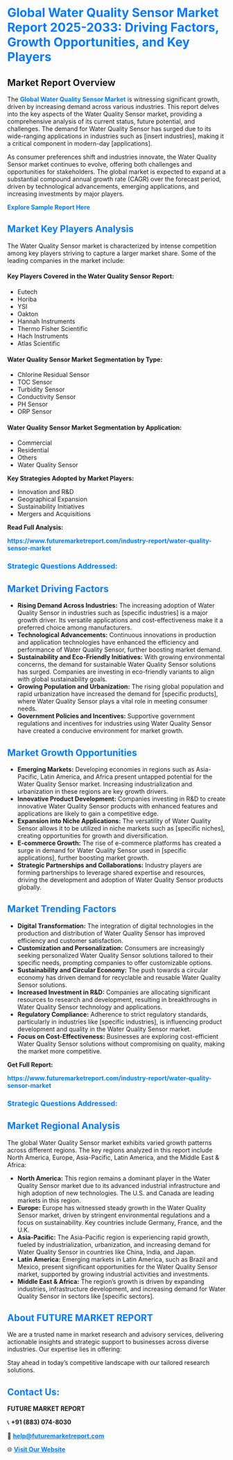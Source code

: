 <h1 style="color: #007BFF;">Global Water Quality Sensor Market Report 2025-2033: Driving Factors, Growth Opportunities, and Key Players</h1>

<section id="overview">
<h2>Market Report Overview</h2>
<p>The <a href="https://www.futuremarketreport.com/industry-report/water-quality-sensor-market" style="color: #007BFF; text-decoration: none;"><strong>Global Water Quality Sensor Market</strong></a> is witnessing significant growth, driven by increasing demand across various industries. This report delves into the key aspects of the Water Quality Sensor market, providing a comprehensive analysis of its current status, future potential, and challenges. The demand for Water Quality Sensor has surged due to its wide-ranging applications in industries such as [insert industries], making it a critical component in modern-day [applications].</p>
<p>As consumer preferences shift and industries innovate, the Water Quality Sensor market continues to evolve, offering both challenges and opportunities for stakeholders. The global market is expected to expand at a substantial compound annual growth rate (CAGR) over the forecast period, driven by technological advancements, emerging applications, and increasing investments by major players.</p>
</section>

<section id="overview">
<p><a href="https://www.futuremarketreport.com/request-sample/reportId=128707" style="color: #007BFF; text-decoration: none;"><strong>Explore Sample Report Here</strong></a></p>
</section>

<section id="key-players">
<h2 style="color: #007BFF;">Market Key Players Analysis</h2>
<p>The Water Quality Sensor market is characterized by intense competition among key players striving to capture a larger market share. Some of the leading companies in the market include:</p>
<h4>Key Players Covered in the Water Quality Sensor Report:</h4>
<ul><li>Eutech</li><li>Horiba</li><li>YSI</li><li>Oakton</li><li>Hannah Instruments</li><li>Thermo Fisher Scientific</li><li>Hach Instruments</li><li>Atlas Scientific</li></ul>
<h4>Water Quality Sensor Market Segmentation by Type:</h4>
<ul><li>Chlorine Residual Sensor</li><li>TOC Sensor</li><li>Turbidity Sensor</li><li>Conductivity Sensor</li><li>PH Sensor</li><li>ORP Sensor</li></ul>

<h4>Water Quality Sensor Market Segmentation by Application:</h4>
<ul><li>Commercial</li><li>Residential</li><li>Others</li><li>Water Quality Sensor</li></ul>
<p><strong>Key Strategies Adopted by Market Players:</strong></p>
<ul>
<li>Innovation and R&D</li>
<li>Geographical Expansion</li>
<li>Sustainability Initiatives</li>
<li>Mergers and Acquisitions</li>
</ul>
</section>

<section>
<p><strong>Read Full Analysis: </strong></p><a href="https://www.futuremarketreport.com/industry-report/water-quality-sensor-market" style="color: #007BFF; text-decoration: none;"><strong>https://www.futuremarketreport.com/industry-report/water-quality-sensor-market</strong></a>
<h3 style="color: #007BFF;">Strategic Questions Addressed:</h3>
</section>

<section id="driving-factors">
<h2 style="color: #007BFF;">Market Driving Factors</h2>
<ul>
<li><strong>Rising Demand Across Industries:</strong> The increasing adoption of Water Quality Sensor in industries such as [specific industries] is a major growth driver. Its versatile applications and cost-effectiveness make it a preferred choice among manufacturers.</li>
<li><strong>Technological Advancements:</strong> Continuous innovations in production and application technologies have enhanced the efficiency and performance of Water Quality Sensor, further boosting market demand.</li>
<li><strong>Sustainability and Eco-Friendly Initiatives:</strong> With growing environmental concerns, the demand for sustainable Water Quality Sensor solutions has surged. Companies are investing in eco-friendly variants to align with global sustainability goals.</li>
<li><strong>Growing Population and Urbanization:</strong> The rising global population and rapid urbanization have increased the demand for [specific products], where Water Quality Sensor plays a vital role in meeting consumer needs.</li>
<li><strong>Government Policies and Incentives:</strong> Supportive government regulations and incentives for industries using Water Quality Sensor have created a conducive environment for market growth.</li>
</ul>
</section>

<section id="growth-opportunities">
<h2 style="color: #007BFF;">Market Growth Opportunities</h2>
<ul>
<li><strong>Emerging Markets:</strong> Developing economies in regions such as Asia-Pacific, Latin America, and Africa present untapped potential for the Water Quality Sensor market. Increasing industrialization and urbanization in these regions are key growth drivers.</li>
<li><strong>Innovative Product Development:</strong> Companies investing in R&D to create innovative Water Quality Sensor products with enhanced features and applications are likely to gain a competitive edge.</li>
<li><strong>Expansion into Niche Applications:</strong> The versatility of Water Quality Sensor allows it to be utilized in niche markets such as [specific niches], creating opportunities for growth and diversification.</li>
<li><strong>E-commerce Growth:</strong> The rise of e-commerce platforms has created a surge in demand for Water Quality Sensor used in [specific applications], further boosting market growth.</li>
<li><strong>Strategic Partnerships and Collaborations:</strong> Industry players are forming partnerships to leverage shared expertise and resources, driving the development and adoption of Water Quality Sensor products globally.</li>
</ul>
</section>

<section id="trending-factors">
<h2 style="color: #007BFF;">Market Trending Factors</h2>
<ul>
<li><strong>Digital Transformation:</strong> The integration of digital technologies in the production and distribution of Water Quality Sensor has improved efficiency and customer satisfaction.</li>
<li><strong>Customization and Personalization:</strong> Consumers are increasingly seeking personalized Water Quality Sensor solutions tailored to their specific needs, prompting companies to offer customizable options.</li>
<li><strong>Sustainability and Circular Economy:</strong> The push towards a circular economy has driven demand for recyclable and reusable Water Quality Sensor solutions.</li>
<li><strong>Increased Investment in R&D:</strong> Companies are allocating significant resources to research and development, resulting in breakthroughs in Water Quality Sensor technology and applications.</li>
<li><strong>Regulatory Compliance:</strong> Adherence to strict regulatory standards, particularly in industries like [specific industries], is influencing product development and quality in the Water Quality Sensor market.</li>
<li><strong>Focus on Cost-Effectiveness:</strong> Businesses are exploring cost-efficient Water Quality Sensor solutions without compromising on quality, making the market more competitive.</li>
</ul>
</section>

<section>
<p><strong>Get Full Report: </strong></p><a href="https://www.futuremarketreport.com/industry-report/water-quality-sensor-market" style="color: #007BFF; text-decoration: none;"><strong>https://www.futuremarketreport.com/industry-report/water-quality-sensor-market</strong></a>
<h3 style="color: #007BFF;">Strategic Questions Addressed:</h3>
</section>


<section id="regional-analysis">
<h2 style="color: #007BFF;">Market Regional Analysis</h2>
<p>The global Water Quality Sensor market exhibits varied growth patterns across different regions. The key regions analyzed in this report include North America, Europe, Asia-Pacific, Latin America, and the Middle East & Africa:</p>
<ul>
<li><strong>North America:</strong> This region remains a dominant player in the Water Quality Sensor market due to its advanced industrial infrastructure and high adoption of new technologies. The U.S. and Canada are leading markets in this region.</li>
<li><strong>Europe:</strong> Europe has witnessed steady growth in the Water Quality Sensor market, driven by stringent environmental regulations and a focus on sustainability. Key countries include Germany, France, and the U.K.</li>
<li><strong>Asia-Pacific:</strong> The Asia-Pacific region is experiencing rapid growth, fueled by industrialization, urbanization, and increasing demand for Water Quality Sensor in countries like China, India, and Japan.</li>
<li><strong>Latin America:</strong> Emerging markets in Latin America, such as Brazil and Mexico, present significant opportunities for the Water Quality Sensor market, supported by growing industrial activities and investments.</li>
<li><strong>Middle East & Africa:</strong> The region’s growth is driven by expanding industries, infrastructure development, and increasing demand for Water Quality Sensor in sectors like [specific sectors].</li>
</ul>
</section>

<footer>
<h2 style="color: #007BFF;">About FUTURE MARKET REPORT</h2>
<p>We are a trusted name in market research and advisory services, delivering actionable insights and strategic support to businesses across diverse industries. Our expertise lies in offering:</p>

<p>Stay ahead in today’s competitive landscape with our tailored research solutions.</p>

<h2 style="color: #007BFF;">Contact Us:</h2>
<p><strong>FUTURE MARKET REPORT</strong></p>
<p>📞 <strong>+91 (883) 074-8030</strong></p>
<p>📧 <strong><a href="mailto:help@futuremarketreport.com" style="color: #007BFF;">help@futuremarketreport.com</a></strong></p>
<p>🌐 <strong><a href="https://www.futuremarketreport.com/" style="color: #007BFF;">Visit Our Website</a></strong></p>
</footer>